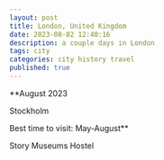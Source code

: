 ```yaml
---
layout: post
title: London, United Kingdom
date: 2023-08-02 12:40:16
description: a couple days in London
tags: city
categories: city history travel
published: true
---
```


\*\*August 2023

Stockholm

Best time to visit: May-August\*\*

Story
Museums
Hostel

